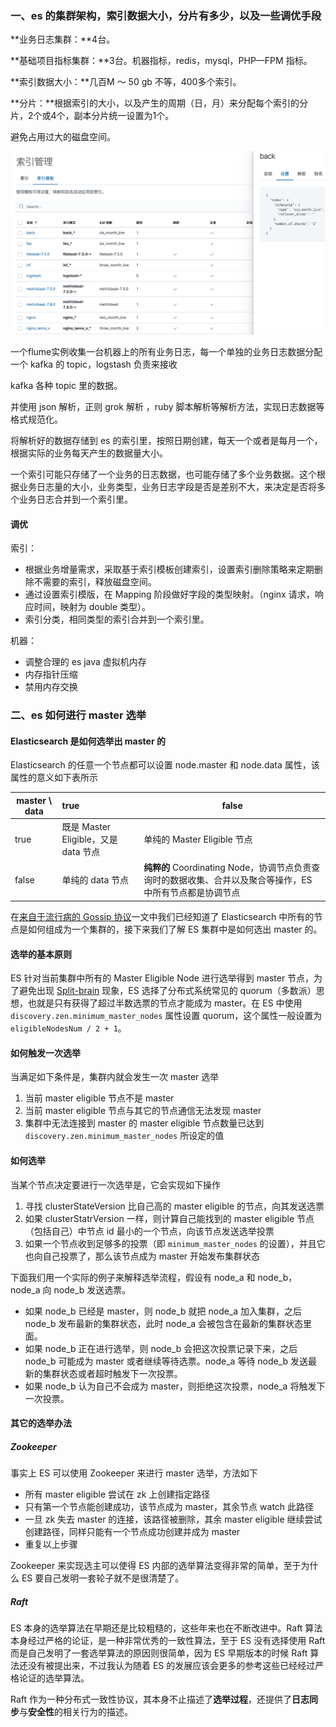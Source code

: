 ### 一、es 的集群架构，索引数据大小，分片有多少，以及一些调优手段 



**业务日志集群：**4台。

**基础项目指标集群：**3台。机器指标，redis，mysql，PHP—FPM 指标。

**索引数据大小：**几百M ～ 50 gb 不等，400多个索引。

**分片：**根据索引的大小，以及产生的周期（日，月）来分配每个索引的分片，2个或4个，副本分片统一设置为1个。

避免占用过大的磁盘空间。

![image-20201123112935524](.images/image-20201123112935524.png)



一个flume实例收集一台机器上的所有业务日志，每一个单独的业务日志数据分配一个 kafka  的 topic，logstash 负责来接收

kafka 各种 topic 里的数据。

并使用 json 解析，正则 grok 解析 ，ruby 脚本解析等解析方法，实现日志数据等格式规范化。

将解析好的数据存储到 es 的索引里，按照日期创建，每天一个或者是每月一个，根据实际的业务每天产生的数据量大小。

一个索引可能只存储了一个业务的日志数据，也可能存储了多个业务数据。这个根据业务日志量的大小，业务类型，业务日志字段是否是差别不大，来决定是否将多个业务日志合并到一个索引里。



#### 调优

索引：

* 根据业务增量需求，采取基于索引模板创建索引，设置索引删除策略来定期删除不需要的索引，释放磁盘空间。
* 通过设置索引模版，在 Mapping 阶段做好字段的类型映射。（nginx 请求，响应时间，映射为 double 类型）。
* 索引分类，相同类型的索引合并到一个索引里。



机器：

* 调整合理的 es java 虚拟机内存
* 内存指针压缩
* 禁用内存交换



### 二、es 如何进行 master 选举



#### Elasticsearch 是如何选举出 master 的

Elasticsearch 的任意一个节点都可以设置 node.master 和 node.data 属性，该属性的意义如下表所示

| master \ data | true                                 | false                                                        |
| ------------- | :----------------------------------- | ------------------------------------------------------------ |
| true          | 既是 Master Eligible，又是 data 节点 | 单纯的 Master Eligible 节点                                  |
| false         | 单纯的 data 节点                     | **纯粹的** Coordinating Node，协调节点负责查询时的数据收集、合并以及聚合等操作，ES 中所有节点都是协调节点 |

在[来自于流行病的 Gossip 协议](https://www.nosuchfield.com/2019/03/12/Gossip-protocol-from-epidemics/)一文中我们已经知道了 Elasticsearch 中所有的节点是如何组成为一个集群的，接下来我们了解 ES 集群中是如何选出 master 的。



#### 选举的基本原则

ES 针对当前集群中所有的 Master Eligible Node 进行选举得到 master 节点，为了避免出现 [Split-brain](https://en.wikipedia.org/wiki/Split-brain) 现象，ES 选择了分布式系统常见的 quorum（多数派）思想，也就是只有获得了超过半数选票的节点才能成为 master。在 ES 中使用 `discovery.zen.minimum_master_nodes` 属性设置 quorum，这个属性一般设置为 `eligibleNodesNum / 2 + 1`。



#### 如何触发一次选举

当满足如下条件是，集群内就会发生一次 master 选举

1. 当前 master eligible 节点不是 master
2. 当前 master eligible 节点与其它的节点通信无法发现 master
3. 集群中无法连接到 master 的 master eligible 节点数量已达到 `discovery.zen.minimum_master_nodes` 所设定的值



#### 如何选举

当某个节点决定要进行一次选举是，它会实现如下操作

1. 寻找 clusterStateVersion 比自己高的 master eligible 的节点，向其发送选票
2. 如果 clusterStatrVersion 一样，则计算自己能找到的 master eligible 节点（包括自己）中节点 id 最小的一个节点，向该节点发送选举投票
3. 如果一个节点收到足够多的投票（即 `minimum_master_nodes` 的设置），并且它也向自己投票了，那么该节点成为 master 开始发布集群状态

下面我们用一个实际的例子来解释选举流程，假设有 node_a 和 node_b，node_a 向 node_b 发送选票。

- 如果 node_b 已经是 master，则 node_b 就把 node_a 加入集群，之后 node_b 发布最新的集群状态，此时 node_a 会被包含在最新的集群状态里面。
- 如果 node_b 正在进行选举，则 node_b 会把这次投票记录下来，之后 node_b 可能成为 master 或者继续等待选票。node_a 等待 node_b 发送最新的集群状态或者超时触发下一次投票。
- 如果 node_b 认为自己不会成为 master，则拒绝这次投票，node_a 将触发下一次投票。



#### 其它的选举办法

##### Zookeeper

事实上 ES 可以使用 Zookeeper 来进行 master 选举，方法如下

- 所有 master eligible 尝试在 zk 上创建指定路径
- 只有第一个节点能创建成功，该节点成为 master，其余节点 watch 此路径
- 一旦 zk 失去 master 的连接，该路径被删除，其余 master eligible 继续尝试创建路径，同样只能有一个节点成功创建并成为 master
- 重复以上步骤

Zookeeper 来实现选主可以使得 ES 内部的选举算法变得非常的简单，至于为什么 ES 要自己发明一套轮子就不是很清楚了。



##### Raft

ES 本身的选举算法在早期还是比较粗糙的，这些年来也在不断改进中。Raft 算法本身经过严格的论证，是一种非常优秀的一致性算法，至于 ES 没有选择使用 Raft 而是自己发明了一套选举算法的原因则很简单，因为 ES 早期版本的时候 Raft 算法还没有被提出来，不过我认为随着 ES 的发展应该会更多的参考这些已经经过严格论证的选举算法。

Raft 作为一种分布式一致性协议，其本身不止描述了**选举过程**，还提供了**日志同步**与**安全性**的相关行为的描述。